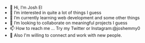 - 👋 Hi, I’m Josh El
- 👀 I’m interested in quite a lot of things I guess
- 🌱 I’m currently learning web development and some other things
- 💞️ I’m looking to collaborate on meaningful projects I guess
- 📫 How to reach me ... Try my Twitter or Instagram:@joshemmy0
- 🤝 Also I'm willing to connect and work with new people.
<!---
joshemmy0/joshemmy0 is a ✨ special ✨ repository because its `README.md` (this file) appears on your GitHub profile.
You can click the Preview link to take a look at your changes.
--->
